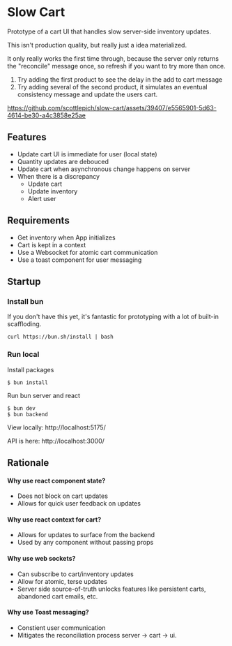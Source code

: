 # Slow Cart #

Prototype of a cart UI that handles slow server-side inventory updates.

This isn't production quality, but really just a idea materialized.

It only really works the first time through, because the server only returns the "reconcile"  message once, so refresh if you want to try more than once.

1. Try adding the first product to see the delay in the add to cart message
1. Try adding several of the second product, it simulates an eventual consistency message and update the users cart.


https://github.com/scottlepich/slow-cart/assets/39407/e5565901-5d63-4614-be30-a4c3858e25ae


## Features ##

- Update cart UI is immediate for user (local state)
- Quantity updates are debouced
- Update cart when asynchronous change happens on server
- When there is a discrepancy
  - Update cart
  - Update inventory
  - Alert user

## Requirements ##

- Get inventory when App initializes
- Cart is kept in a context
- Use a Websocket for atomic cart communication
- Use a toast component for user messaging

## Startup

### Install bun
If you don't have this yet, it's fantastic for prototyping with a lot of built-in scaffloding.
```
curl https://bun.sh/install | bash
```

### Run local
Install packages 
```
$ bun install
```

Run bun server and react
```
$ bun dev
$ bun backend
```

View locally:
http://localhost:5175/

API is here:
http://localhost:3000/


## Rationale

#### Why use react component state?
- Does not block on cart updates
- Allows for quick user feedback on updates

#### Why use react context for cart?
- Allows for updates to surface from the backend
- Used by any component without passing props

#### Why use web sockets?
- Can subscribe to cart/inventory updates
- Allow for atomic, terse updates
- Server side source-of-truth unlocks features like persistent carts, abandoned cart emails, etc.

#### Why use Toast messaging?
- Constient user communication
- Mitigates the reconciliation process server -> cart -> ui. 



